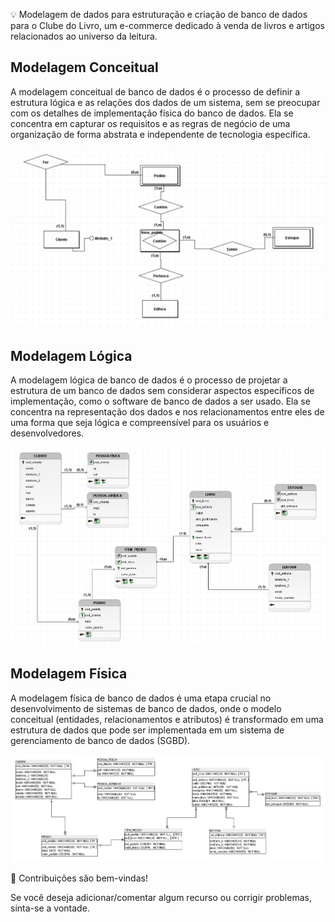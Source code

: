 💡 Modelagem de dados para estruturação e criação de banco de dados para o Clube do Livro, um e-commerce dedicado à venda de livros e artigos relacionados ao universo da leitura.

## Modelagem Conceitual 

<p>A modelagem conceitual de banco de dados é o processo de definir a estrutura lógica e as relações dos dados de um sistema, sem se preocupar com os detalhes de implementação física do banco de dados. Ela se concentra em capturar os requisitos e as regras de negócio de uma organização de forma abstrata e independente de tecnologia específica.</p>

![Modelagem Conceitual](https://github.com/Salgadinhorenanj/sql-data-base/blob/main/img/modelo-conceitual.jpg)

## Modelagem Lógica 

<p>A modelagem lógica de banco de dados é o processo de projetar a estrutura de um banco de dados sem considerar aspectos específicos de implementação, como o software de banco de dados a ser usado. Ela se concentra na representação dos dados e nos relacionamentos entre eles de uma forma que seja lógica e compreensível para os usuários e desenvolvedores.</p>

![Modelagem Logica](https://github.com/Salgadinhorenanj/sql-data-base/blob/main/img/modelo-logico.jpg)

## Modelagem Física 

<p>A modelagem física de banco de dados é uma etapa crucial no desenvolvimento de sistemas de banco de dados, onde o modelo conceitual (entidades, relacionamentos e atributos) é transformado em uma estrutura de dados que pode ser implementada em um sistema de gerenciamento de banco de dados (SGBD).</p>

![Modelagem Fisica](https://github.com/Salgadinhorenanj/sql-data-base/blob/main/img/modelo-fisico.jpg)


🤝 Contribuições são bem-vindas! 

<p>Se você deseja adicionar/comentar algum recurso ou corrigir problemas, sinta-se a vontade.</p>
